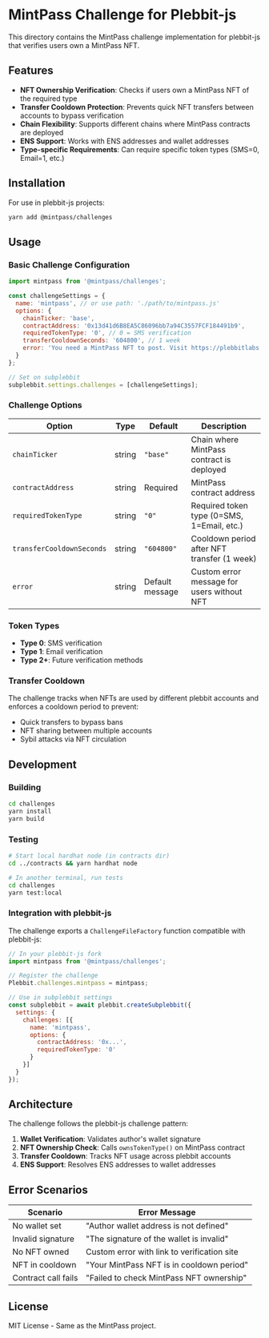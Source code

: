 # MintPass Challenge for Plebbit-js

This directory contains the MintPass challenge implementation for plebbit-js that verifies users own a MintPass NFT.

## Features

- **NFT Ownership Verification**: Checks if users own a MintPass NFT of the required type
- **Transfer Cooldown Protection**: Prevents quick NFT transfers between accounts to bypass verification
- **Chain Flexibility**: Supports different chains where MintPass contracts are deployed
- **ENS Support**: Works with ENS addresses and wallet addresses
- **Type-specific Requirements**: Can require specific token types (SMS=0, Email=1, etc.)

## Installation

For use in plebbit-js projects:

```bash
yarn add @mintpass/challenges
```

## Usage

### Basic Challenge Configuration

```javascript
import mintpass from '@mintpass/challenges';

const challengeSettings = {
  name: 'mintpass', // or use path: './path/to/mintpass.js'
  options: {
    chainTicker: 'base',
    contractAddress: '0x13d41d6B8EA5C86096bb7a94C3557FCF184491b9',
    requiredTokenType: '0', // 0 = SMS verification
    transferCooldownSeconds: '604800', // 1 week
    error: 'You need a MintPass NFT to post. Visit https://plebbitlabs.com/mintpass/request/{authorAddress}'
  }
};

// Set on subplebbit
subplebbit.settings.challenges = [challengeSettings];
```

### Challenge Options

| Option | Type | Default | Description |
|--------|------|---------|-------------|
| `chainTicker` | string | `"base"` | Chain where MintPass contract is deployed |
| `contractAddress` | string | Required | MintPass contract address |
| `requiredTokenType` | string | `"0"` | Required token type (0=SMS, 1=Email, etc.) |
| `transferCooldownSeconds` | string | `"604800"` | Cooldown period after NFT transfer (1 week) |
| `error` | string | Default message | Custom error message for users without NFT |

### Token Types

- **Type 0**: SMS verification
- **Type 1**: Email verification  
- **Type 2+**: Future verification methods

### Transfer Cooldown

The challenge tracks when NFTs are used by different plebbit accounts and enforces a cooldown period to prevent:
- Quick transfers to bypass bans
- NFT sharing between multiple accounts
- Sybil attacks via NFT circulation

## Development

### Building

```bash
cd challenges
yarn install
yarn build
```

### Testing

```bash
# Start local hardhat node (in contracts dir)
cd ../contracts && yarn hardhat node

# In another terminal, run tests
cd challenges
yarn test:local
```

### Integration with plebbit-js

The challenge exports a `ChallengeFileFactory` function compatible with plebbit-js:

```javascript
// In your plebbit-js fork
import mintpass from '@mintpass/challenges';

// Register the challenge
Plebbit.challenges.mintpass = mintpass;

// Use in subplebbit settings
const subplebbit = await plebbit.createSubplebbit({
  settings: {
    challenges: [{
      name: 'mintpass',
      options: {
        contractAddress: '0x...',
        requiredTokenType: '0'
      }
    }]
  }
});
```

## Architecture

The challenge follows the plebbit-js challenge pattern:

1. **Wallet Verification**: Validates author's wallet signature
2. **NFT Ownership Check**: Calls `ownsTokenType()` on MintPass contract
3. **Transfer Cooldown**: Tracks NFT usage across plebbit accounts
4. **ENS Support**: Resolves ENS addresses to wallet addresses

## Error Scenarios

| Scenario | Error Message |
|----------|---------------|
| No wallet set | "Author wallet address is not defined" |
| Invalid signature | "The signature of the wallet is invalid" |
| No NFT owned | Custom error with link to verification site |
| NFT in cooldown | "Your MintPass NFT is in cooldown period" |
| Contract call fails | "Failed to check MintPass NFT ownership" |

## License

MIT License - Same as the MintPass project. 